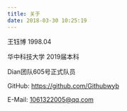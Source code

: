 ```yaml
---
title: 关于
date: 2018-03-30 10:25:19
---
```


王钰博 1998.04

华中科技大学 2019届本科

Dian团队605号正式队员

GitHub: <https://github.com/Githubwyb>

E-Mail: <1061322005@qq.com>

